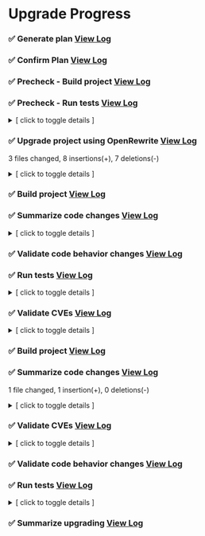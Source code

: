 # Upgrade Progress
### ✅ Generate plan    [View Log](logs\1-generatePlan.log)


### ✅ Confirm Plan    [View Log](logs\2-confirmPlan.log)


### ✅ Precheck - Build project    [View Log](logs\3-precheck-build.log)


### ✅ Precheck - Run tests    [View Log](logs\4-precheck-runTests.log)

<details>
    <summary>[ click to toggle details ]</summary>

#### Test result
| Total | Passed | Failed | Skipped | Errors |
        |-------|--------|--------|---------|--------|
        | 56 | 54 | 0 | 2 | 0 |



</details>


### ✅ Upgrade project using OpenRewrite    [View Log](logs\5-openrewrite.log)
3 files changed, 8 insertions(+), 7 deletions(-)
<details>
    <summary>[ click to toggle details ]</summary>

#### Recipes
- [org.openrewrite.java.migrate.UpgradeToJava21](https://docs.openrewrite.org/recipes/java/migrate/UpgradeToJava21)



</details>


### ✅ Build project    [View Log](logs\6-buildProject.log)


### ✅ Summarize code changes    [View Log](logs\7-summarizeFixes.log)

<details>
    <summary>[ click to toggle details ]</summary>

#### Code Changes
- Apply OpenRewrite Java 21 upgrade recipes
  - Upgrade language level to Java 21
  - Apply automated code modernization patterns



</details>


### ✅ Validate code behavior changes    [View Log](logs\8-validateBehaviorChanges.log)


### ✅ Run tests    [View Log](logs\9-runTests.log)

<details>
    <summary>[ click to toggle details ]</summary>

#### Test result
| Total | Passed | Failed | Skipped | Errors |
|-------|--------|--------|---------|--------|
| 56 | 54 | 0 | 2 | 0 |



</details>


### ✅ Validate CVEs    [View Log](logs\10-validateCves.log)

<details>
    <summary>[ click to toggle details ]</summary>

#### Checked Dependencies
  - org.springframework.boot:spring-boot-starter-parent:3.5.0
  - com.h2database:h2:2.3.232
  - com.mysql:mysql-connector-j:8.4.0
  - org.postgresql:postgresql:42.7.4
  - org.webjars:webjars-locator-lite:1.1.0
  - org.webjars.npm:bootstrap:5.3.6
  - org.webjars.npm:font-awesome:4.7.0
  - com.github.ben-manes.caffeine:caffeine:3.1.8

#### CVE issues
- Dependency `org.postgresql:postgresql` has **1** known CVEs, you must upgrade `org.postgresql:postgresql` to `42.7.7` or newer versions to fix them:
  - [CVE-2025-49146](https://github.com/advisories/GHSA-hq9p-pm7w-8p54): pgjdbc Client Allows Fallback to Insecure Authentication Despite channelBinding=require Configuration
    - **Severity**: **HIGH**
    - **Details**: ### Impact
      When the PostgreSQL JDBC driver is configured with channel binding set to `required` (default value is `prefer`), the driver would incorrectly allow connections to proceed with authentication methods that do not support channel binding (such as password, MD5, GSS, or SSPI  authentication). This could allow a man-in-the-middle attacker to intercept connections that users believed were protected by channel binding requirements.
      
      ### Patches
      TBD
      
      ### Workarounds
      
      Configure `sslMode=verify-full` to prevent MITM attacks.
      
      ### References
      
      * https://www.postgresql.org/docs/current/sasl-authentication.html#SASL-SCRAM-SHA-256
      * https://datatracker.ietf.org/doc/html/rfc7677
      * https://datatracker.ietf.org/doc/html/rfc5802



</details>


### ✅ Build project    [View Log](logs\11-buildProject.log)


### ✅ Summarize code changes    [View Log](logs\12-summarizeFixes.log)
1 file changed, 1 insertion(+), 0 deletions(-)
<details>
    <summary>[ click to toggle details ]</summary>

#### Code Changes
- Fix CVE-2025-49146 in PostgreSQL JDBC driver
  - Upgrade `org.postgresql:postgresql` to `42.7.7` to fix high-severity security vulnerability
  - Add explicit version property for PostgreSQL to override Spring Boot managed version



</details>


### ✅ Validate CVEs    [View Log](logs\13-validateCves.log)

<details>
    <summary>[ click to toggle details ]</summary>

#### Checked Dependencies
  - org.postgresql:postgresql:42.7.7



</details>


### ✅ Validate code behavior changes    [View Log](logs\14-validateBehaviorChanges.log)


### ✅ Run tests    [View Log](logs\15-runTests.log)

<details>
    <summary>[ click to toggle details ]</summary>

#### Test result
| Total | Passed | Failed | Skipped | Errors |
|-------|--------|--------|---------|--------|
| 56 | 54 | 0 | 2 | 0 |



</details>


### ✅ Summarize upgrading    [View Log](logs\16-summarizeUpgrading.log)

